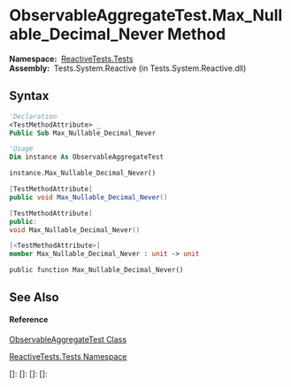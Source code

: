 # ObservableAggregateTest.Max\_Nullable\_Decimal\_Never Method

**Namespace:**  [ReactiveTests.Tests](ReactiveTests.Tests\ReactiveTests.Tests.md)  
**Assembly:**  Tests.System.Reactive (in Tests.System.Reactive.dll)

## Syntax

```vb
'Declaration
<TestMethodAttribute> _
Public Sub Max_Nullable_Decimal_Never
```

```vb
'Usage
Dim instance As ObservableAggregateTest

instance.Max_Nullable_Decimal_Never()
```

```csharp
[TestMethodAttribute]
public void Max_Nullable_Decimal_Never()
```

```c++
[TestMethodAttribute]
public:
void Max_Nullable_Decimal_Never()
```

```fsharp
[<TestMethodAttribute>]
member Max_Nullable_Decimal_Never : unit -> unit 
```

```jscript
public function Max_Nullable_Decimal_Never()
```

## See Also

#### Reference

[ObservableAggregateTest Class](ObservableAggregateTest\ObservableAggregateTest.md)

[ReactiveTests.Tests Namespace](ReactiveTests.Tests\ReactiveTests.Tests.md)

[]: 
[]: 
[]: 
[]: 